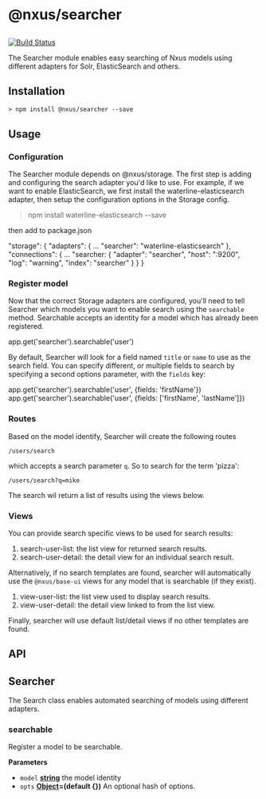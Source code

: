 # @nxus/searcher

## 

[![Build Status](https://travis-ci.org/nxus/searcher.svg?branch=master)](https://travis-ci.org/nxus/searcher)

The Searcher module enables easy searching of Nxus models using different adapters for Solr, ElasticSearch and others.

## Installation

    > npm install @nxus/searcher --save

## Usage

### Configuration

The Searcher module depends on @nxus/storage.  The first step is adding and configuring the search adapter you'd like to use.
For example, if we want to enable ElasticSearch, we first install the waterline-elasticsearch adapter, then setup the configuration 
options in the Storage config.

> npm install waterline-elasticsearch --save

then add to package.json

   "storage": {
     "adapters": {
       ...
       "searcher": "waterline-elasticsearch"
     },
     "connections": {
       ...
       "searcher: {
         "adapter": "searcher",
         "host": "<host address>:9200",
         "log": "warning",
         "index": "searcher"
       }
     }
   }

### Register model

Now that the correct Storage adapters are configured, you'll need to tell Searcher which models you want to enable 
search using the `searchable` method. Searchable accepts an identity for a model which has already been registered.

   app.get('searcher').searchable('user')

By default, Searcher will look for a field named `title` or `name` to use as the search field. You can specify different, or 
multiple fields to search by specifying a second options parameter, with the `fields` key:

   app.get('searcher').searchable('user', {fields: 'firstName'})
   app.get('searcher').searchable('user', {fields: ['firstName', 'lastName']})

### Routes

Based on the model identify, Searcher will create the following routes

    /users/search

which accepts a search parameter `q`. So to search for the term 'pizza':

    /users/search?q=mike

The search wil return a list of results using the views below.

### Views

You can provide search specific views to be used for search results:

1.  search-user-list: the list view for returned search results.
2.  search-user-detail: the detail view for an individual search result.

Alternatively, if no search templates are found, searcher will automatically use the `@nxus/base-ui` views for any model 
that is searchable (if they exist).

1.  view-user-list: the list view used to display search results.
2.  view-user-detail: the detail view linked to from the list view.

Finally, searcher will use default list/detail views if no other templates are found. 

## API

## Searcher

The Search class enables automated searching of models using different adapters.

### searchable

Register a model to be searchable.

**Parameters**

-   `model` **[string](https://developer.mozilla.org/en-US/docs/Web/JavaScript/Reference/Global_Objects/String)** the model identity
-   `opts` **[Object](https://developer.mozilla.org/en-US/docs/Web/JavaScript/Reference/Global_Objects/Object)=(default {})** An optional hash of options.

